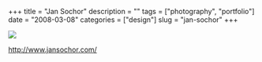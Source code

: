 +++
title = "Jan Sochor"
description = ""
tags = ["photography", "portfolio"]
date = "2008-03-08"
categories = ["design"]
slug = "jan-sochor"
+++


 

  <div id="screens-thumbs" class="clearfix">
    <div class="txt-center" id="design-submission"><a href="http://www.jansochor.com/"><img id='bluga-thumbnail-848' class='bluga-thumbnail large' src='//konigi.com/media/bluga/
wt47f2790d5bba5_0.jpg'/></a></div>  
  </div>   
<p><a href="http://www.jansochor.com/">http://www.jansochor.com/</a></p>




